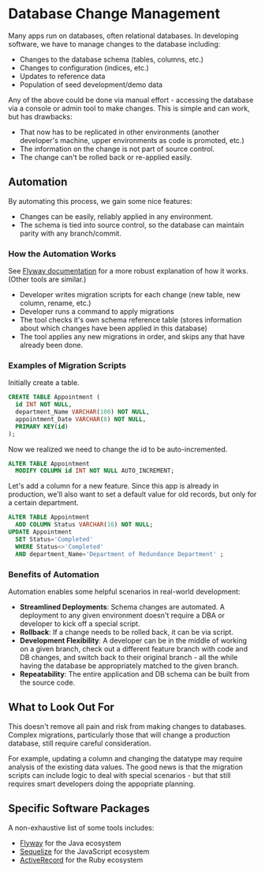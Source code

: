 # Database Change Management

Many apps run on databases, often relational databases. In developing software, we have to manage changes to the database including:

* Changes to the database schema (tables, columns, etc.)
* Changes to configuration (indices, etc.)
* Updates to reference data
* Population of seed development/demo data

Any of the above could be done via manual effort - accessing the database via a console or admin tool to make changes. This is simple and can work, but has drawbacks:

* That now has to be replicated in other environments (another developer's machine, upper environments as code is promoted, etc.)
* The information on the change is not part of source control.
* The change can't be rolled back or re-applied easily.

## Automation

By automating this process, we gain some nice features:

* Changes can be easily, reliably applied in any environment.
* The schema is tied into source control, so the database can maintain parity with any branch/commit.

### How the Automation Works

See [Flyway documentation](https://flywaydb.org/getstarted/how) for a more robust explanation of how it works. (Other tools are similar.)

* Developer writes migration scripts for each change (new table, new column, rename, etc.)
* Developer runs a command to apply migrations
* The tool checks it's own schema reference table (stores information about which changes have been applied in this database)
* The tool applies any new migrations in order, and skips any that have already been done.

### Examples of Migration Scripts

Initially create a table.
```SQL
CREATE TABLE Appointment (
  id INT NOT NULL,
  department_Name VARCHAR(100) NOT NULL,
  appointment_Date VARCHAR(8) NOT NULL,
  PRIMARY KEY(id)
);
```

Now we realized we need to change the id to be auto-incremented.
```SQL
ALTER TABLE Appointment 
  MODIFY COLUMN id INT NOT NULL AUTO_INCREMENT;
```

Let's add a column for a new feature. Since this app is already in production, we'll also want to set a default value for old records, but only for a certain department.

```SQL
ALTER TABLE Appointment 
  ADD COLUMN Status VARCHAR(16) NOT NULL;
UPDATE Appointment 
  SET Status='Completed' 
  WHERE Status<>'Completed' 
  AND department_Name='Department of Redundance Department' ;
```

### Benefits of Automation

Automation enables some helpful scenarios in real-world development:

* __Streamlined Deployments__: Schema changes are automated. A deployment to any given environment doesn't require a DBA or developer to kick off a special script.
* __Rollback__: If a change needs to be rolled back, it can be via script.
* __Development Flexibility__: A developer can be in the middle of working on a given branch, check out a different feature branch with code and DB changes, and switch back to their original branch - all the while having the database be appropriately matched to the given branch.
* __Repeatability__: The entire application and DB schema can be built from the source code.

## What to Look Out For

This doesn't remove all pain and risk from making changes to databases. Complex migrations, particularly those that will change a production database, still require careful consideration.

For example, updating a column and changing the datatype may require analysis of the existing data values. The good news is that the migration scripts can include logic to deal with special scenarios - but that still requires smart developers doing the appopriate planning.

## Specific Software Packages

A non-exhaustive list of some tools includes:

* [Flyway](https://flywaydb.org/) for the Java ecosystem
* [Sequelize](https://sequelize.org/v5/manual/migrations.html) for the JavaScript ecosystem
* [ActiveRecord](https://guides.rubyonrails.org/active_record_basics.html) for the Ruby ecosystem
